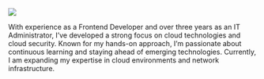 <img src="https://qbessi.com/_astro/devops.Bt_in2KF_Z2wmS1N.webp" />

With experience as a Frontend Developer and over three years as an IT Administrator, I’ve developed a strong focus on cloud technologies and cloud security. Known for my hands-on approach, I’m passionate about continuous learning and staying ahead of emerging technologies. Currently, I am expanding my expertise in cloud environments and network infrastructure.
